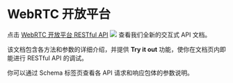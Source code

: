 # WebRTC 开放平台

点击 [WebRTC 开放平台 RESTful API](https://docs.agora.io/cn/webrtc/restfulapi_open) ![](https://web-cdn.agora.io/docs-files/1583736328279) 查看我们全新的交互式 API  文档。

该文档包含各方法和参数的详细介绍，并提供 **Try it out** 功能，使你在文档页内即能进行 RESTful API 的调试。

你可以通过 Schema 标签页查看各 API 请求和响应包体的参数说明。